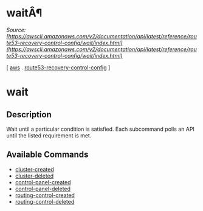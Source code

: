 # waitÂ¶

*Source: [https://awscli.amazonaws.com/v2/documentation/api/latest/reference/route53-recovery-control-config/wait/index.html](https://awscli.amazonaws.com/v2/documentation/api/latest/reference/route53-recovery-control-config/wait/index.html)*

[ [aws](https://awscli.amazonaws.com/v2/documentation/api/latest/reference/index.html#cli-aws) . [route53-recovery-control-config](https://awscli.amazonaws.com/v2/documentation/api/latest/reference/route53-recovery-control-config/index.html#cli-aws-route53-recovery-control-config) ]

# wait

## Description

Wait until a particular condition is satisfied. Each subcommand polls an API until the listed requirement is met.

## Available Commands

- [cluster-created](https://awscli.amazonaws.com/v2/documentation/api/latest/reference/route53-recovery-control-config/wait/cluster-created.html)
- [cluster-deleted](https://awscli.amazonaws.com/v2/documentation/api/latest/reference/route53-recovery-control-config/wait/cluster-deleted.html)
- [control-panel-created](https://awscli.amazonaws.com/v2/documentation/api/latest/reference/route53-recovery-control-config/wait/control-panel-created.html)
- [control-panel-deleted](https://awscli.amazonaws.com/v2/documentation/api/latest/reference/route53-recovery-control-config/wait/control-panel-deleted.html)
- [routing-control-created](https://awscli.amazonaws.com/v2/documentation/api/latest/reference/route53-recovery-control-config/wait/routing-control-created.html)
- [routing-control-deleted](https://awscli.amazonaws.com/v2/documentation/api/latest/reference/route53-recovery-control-config/wait/routing-control-deleted.html)